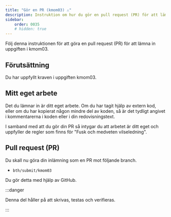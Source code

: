 ```yaml
---
title: "Gör en PR (kmom03) ⚠️" 
description: Instruktion om hur du gör en pull request (PR) för att lämna in kmom03.
sidebar:
    order: 0035
    # hidden: true
---
```


Följ denna instruktionen för att göra en pull request (PR) för att lämna in uppgiften i kmom03.



## Förutsättning

Du har uppfyllt kraven i uppgiften kmom03.



## Mitt eget arbete

Det du lämnar in är ditt eget arbete. Om du har tagit hjälp av extern kod, eller om du har kopierat någon mindre del av koden, så är det tydligt angivet i kommentarerna i koden eller i din redovisningstext.

I samband med att du gör din PR så intygar du att arbetet är ditt eget och uppfyller de regler som finns för "Fusk och medveten vilseledning".



## Pull request (PR)

Du skall nu göra din inlämning som en PR mot följande branch.

* `bth/submit/kmom03`

Du gör detta med hjälp av GitHub.

:::danger

Denna del håller på att skrivas, testas och verifieras.

:::
